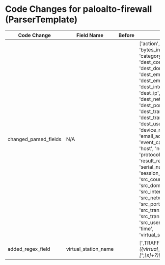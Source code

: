 # Code Changes for paloalto-firewall (ParserTemplate)

| Code Change | Field Name | Before | After |
|-------------|------------|--------|-------|
| changed_parsed_fields | N/A |  | ['action', 'bytes', 'bytes_in', 'bytes_out', 'category', 'dest_country', 'dest_domain', 'dest_email_address', 'dest_email_domain', 'dest_interface', 'dest_ip', 'dest_network_zone', 'dest_port', 'dest_translated_ip', 'dest_translated_port', 'dest_user', 'device_name', 'email_address', 'event_category', 'host', 'network_app', 'protocol', 'result_reason', 'rule', 'serial_num', 'session_id', 'src_country', 'src_domain', 'src_interface', 'src_ip', 'src_network_zone', 'src_port', 'src_translated_ip', 'src_translated_port', 'src_user', 'subtype', 'time', 'virtual_station_name'] |
| added_regex_field | virtual_station_name |  | [',TRAFFIC,([^,]*,){11}({virtual_station_name}[^,\s]+?)\s*,'] |